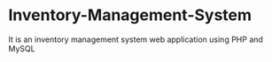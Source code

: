 # Inventory-Management-System
It is an inventory management system web application using PHP and MySQL
